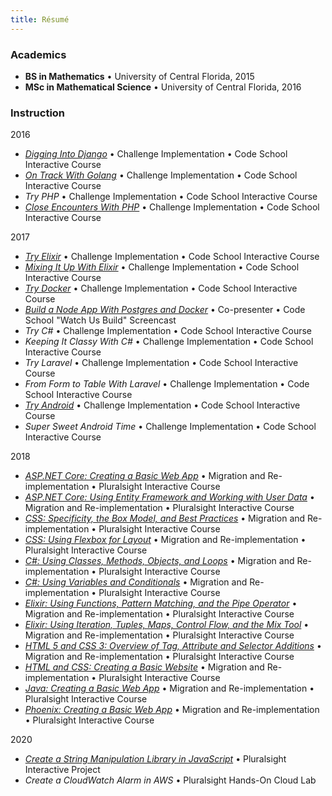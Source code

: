 ```yaml
---
title: Résumé
---
```


### Academics

- **BS in Mathematics** &bull; University of Central Florida, 2015
- **MSc in Mathematical Science** &bull; University of Central Florida, 2016


### Instruction

2016

- [_Digging Into Django_](https://web.archive.org/web/20161224041648/https://www.codeschool.com/courses/digging-into-django) &bull; Challenge Implementation &bull; Code School Interactive Course
- [_On Track With Golang_](https://web.archive.org/web/20161225041941/https://www.codeschool.com/courses/on-track-with-golang) &bull; Challenge Implementation &bull; Code School Interactive Course
- _Try PHP_ &bull; Challenge Implementation &bull; Code School Interactive Course
- [_Close Encounters With PHP_](https://web.archive.org/web/20170606191758/codeschool.com/courses/close-encounters-with-php) &bull; Challenge Implementation &bull; Code School Interactive Course

2017

- [_Try Elixir_](https://web.archive.org/web/20180220232832/https://www.codeschool.com/courses/try-elixir/) &bull; Challenge Implementation &bull; Code School Interactive Course
- [_Mixing It Up With Elixir_](https://web.archive.org/web/20180304114910/https://www.codeschool.com/courses/mixing-it-up-with-elixir) &bull; Challenge Implementation &bull; Code School Interactive Course
- [_Try Docker_](https://web.archive.org/web/20170929025049/https://www.codeschool.com/courses/try-docker) &bull; Challenge Implementation &bull; Code School Interactive Course
- [_Build a Node App With Postgres and Docker_](https://web.archive.org/web/20171002022830/https://www.codeschool.com/screencasts/build-a-node-app-with-postgres-and-docker) &bull; Co-presenter &bull; Code School "Watch Us Build" Screencast
- _Try C#_ &bull; Challenge Implementation &bull; Code School Interactive Course
- _Keeping It Classy With C#_ &bull; Challenge Implementation &bull; Code School Interactive Course
- _Try Laravel_ &bull; Challenge Implementation &bull; Code School Interactive Course
- _From Form to Table With Laravel_ &bull; Challenge Implementation &bull; Code School Interactive Course
- [_Try Android_](https://web.archive.org/web/20180310021318/https://www.codeschool.com/courses/try-android) &bull; Challenge Implementation &bull; Code School Interactive Course
- _Super Sweet Android Time_ &bull; Challenge Implementation &bull; Code School Interactive Course

2018

- [_ASP.NET Core: Creating a Basic Web App_](https://www.pluralsight.com/interactive-courses/aspdotnet-basic-web-app) &bull; Migration and Re-implementation &bull; Pluralsight Interactive Course
- [_ASP.NET Core: Using Entity Framework and Working with User Data_](https://www.pluralsight.com/interactive-courses/aspdotnet-entity-framework-user-data) &bull; Migration and Re-implementation &bull; Pluralsight Interactive Course
- [_CSS: Specificity, the Box Model, and Best Practices_](https://www.pluralsight.com/interactive-courses/css-specificity-box-model-best-practices) &bull; Migration and Re-implementation &bull; Pluralsight Interactive Course
- [_CSS: Using Flexbox for Layout_](https://www.pluralsight.com/interactive-courses/css-flexbox-for-layout) &bull; Migration and Re-implementation &bull; Pluralsight Interactive Course
- [_C#: Using Classes, Methods, Objects, and Loops_](https://www.pluralsight.com/interactive-courses/csharp-classes-methods-objects-loops) &bull; Migration and Re-implementation &bull; Pluralsight Interactive Course
- [_C#: Using Variables and Conditionals_](https://www.pluralsight.com/interactive-courses/csharp-variables-conditionals) &bull; Migration and Re-implementation &bull; Pluralsight Interactive Course
- [_Elixir: Using Functions, Pattern Matching, and the Pipe Operator_](https://www.pluralsight.com/interactive-courses/elixir-functions-matching-pipe) &bull; Migration and Re-implementation &bull; Pluralsight Interactive Course
- [_Elixir: Using Iteration, Tuples, Maps, Control Flow, and the Mix Tool_](https://www.pluralsight.com/interactive-courses/elixir-iteration-types-flow-mix) &bull; Migration and Re-implementation &bull; Pluralsight Interactive Course
- [_HTML 5 and CSS 3: Overview of Tag, Attribute and Selector Additions_](https://www.pluralsight.com/interactive-courses/html-css-tag-attribute-selector) &bull; Migration and Re-implementation &bull; Pluralsight Interactive Course
- [_HTML and CSS: Creating a Basic Website_](https://www.pluralsight.com/interactive-courses/html-css-basic-website) &bull; Migration and Re-implementation &bull; Pluralsight Interactive Course
- [_Java: Creating a Basic Web App_](https://www.pluralsight.com/interactive-courses/java-creating-basic-web-app) &bull; Migration and Re-implementation &bull; Pluralsight Interactive Course
- [_Phoenix: Creating a Basic Web App_](https://www.pluralsight.com/interactive-courses/phoenix-creating-basic-web-app) &bull; Migration and Re-implementation &bull; Pluralsight Interactive Course

2020

- [_Create a String Manipulation Library in JavaScript_](https://www.pluralsight.com/projects/create-string-manipulation-library-in-javascript) &bull; Pluralsight Interactive Project
- _Create a CloudWatch Alarm in AWS_ &bull; Pluralsight Hands-On Cloud Lab
